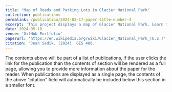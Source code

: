 ```yaml
---
title: "Map of Roads and Parking Lots in Glacier National Park"
collection: publications
permalink: /publication/2024-02-17-paper-title-number-4
excerpt: 'This project displays a map of Glacier National Park. Learn more at the url'
date: 2024-05-10
venue: 'GitHub Portfolio'
paperurl: 'https://en.wikipedia.org/wiki/Glacier_National_Park_(U.S.)'
citation: 'Jean Sedik. (2024). GES 486.'
---
```


The contents above will be part of a list of publications, if the user clicks the link for the publication than the contents of section will be rendered as a full page, allowing you to provide more information about the paper for the reader. When publications are displayed as a single page, the contents of the above "citation" field will automatically be included below this section in a smaller font.
